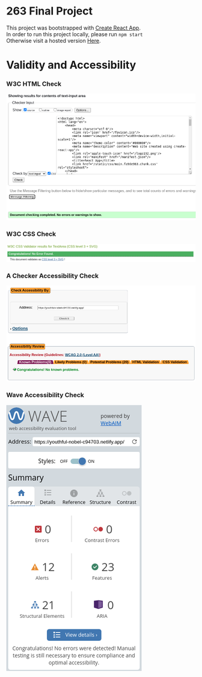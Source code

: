 # 263 Final Project

This project was bootstrapped with [Create React App](https://github.com/facebook/create-react-app).
<br/> In order to run this project locally, please run `npm start` 
<br/> Otherwise visit a hosted version [Here](https://263-final.netlify.app/).

# Validity and Accessibility
### W3C HTML Check
![Html Check](readme-resources/htmlCheck.png)

### W3C CSS Check
![CSS Check](readme-resources/CSSCheck.png)

### A Checker Accessibility Check
![A Checker Check](readme-resources/aChecker.png)

### Wave Accessibility Check
![Wave Check](readme-resources/wave.png)
